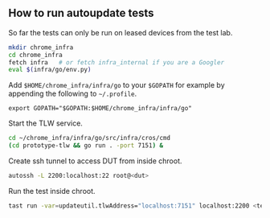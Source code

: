 ## How to run autoupdate tests

So far the tests can only be run on leased devices from the test lab.

```bash
mkdir chrome_infra
cd chrome_infra
fetch infra   # or fetch infra_internal if you are a Googler
eval $(infra/go/env.py)
```

Add `$HOME/chrome_infra/infra/go` to your `$GOPATH` for example by appending the following to `~/.profile`.
```
export GOPATH="$GOPATH:$HOME/chrome_infra/infra/go"
```

Start the TLW service.
```bash
cd ~/chrome_infra/infra/go/src/infra/cros/cmd
(cd prototype-tlw && go run . -port 7151) &
```

Create ssh tunnel to access DUT from inside chroot.
```bash
autossh -L 2200:localhost:22 root@<dut>
```

Run the test inside chroot.
```bash
tast run -var=updateutil.tlwAddress="localhost:7151" localhost:2200 <test_name>
```